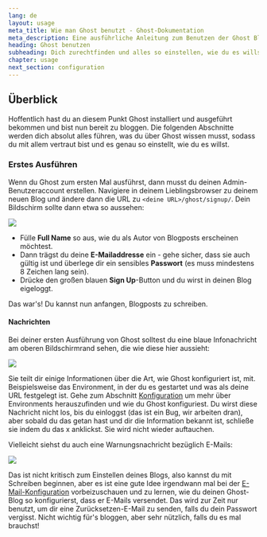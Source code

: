 ```yaml
---
lang: de
layout: usage
meta_title: Wie man Ghost benutzt - Ghost-Dokumentation
meta_description: Eine ausführliche Anleitung zum Benutzen der Ghost Blogging-Platform. Du hast Ghost, weißt aber nicht wie du loslegst? Beginne hier!
heading: Ghost benutzen
subheading: Dich zurechtfinden und alles so einstellen, wie du es willst
chapter: usage
next_section: configuration
---
```


## Überblick <a id="overview"></a>

Hoffentlich hast du an diesem Punkt Ghost installiert und ausgeführt bekommen und bist nun bereit zu bloggen. Die folgenden Abschnitte werden dich absolut alles führen, was du über Ghost wissen musst, sodass du mit allem vertraut bist und es genau so einstellt, wie du es willst.

### Erstes Ausführen

Wenn du Ghost zum ersten Mal ausführst, dann musst du deinen Admin-Benutzeraccount erstellen. Navigiere in deinem Lieblingsbrowser zu deinem neuen Blog und ändere dann die URL zu <code class="path">&lt;deine URL&gt;/ghost/signup/</code>. Dein Bildschirm sollte dann etwa so aussehen:

![](https://s3-eu-west-1.amazonaws.com/ghost-website-cdn/ghost-signup.png)

*   Fülle **Full Name** so aus, wie du als Autor von Blogposts erscheinen möchtest.
*   Dann trägst du deine **E-Mailaddresse** ein - gehe sicher, dass sie auch gültig ist und überlege dir ein sensibles **Passwort** (es muss mindestens 8 Zeichen lang sein).
*   Drücke den großen blauen **Sign Up**-Button und du wirst in deinen Blog eigeloggt.

Das war's! Du kannst nun anfangen, Blogposts zu schreiben.

#### Nachrichten

Bei deiner ersten Ausführung von Ghost solltest du eine blaue Infonachricht am oberen Bildschirmrand sehen, die wie diese hier aussieht:

![](https://s3-eu-west-1.amazonaws.com/ghost-website-cdn/first-run-info.png)

Sie teilt dir einige Informationen über die Art, wie Ghost konfiguriert ist, mit. Beispielsweise das Environment, in der du es gestartet und was als deine URL festgelegt ist. Gehe zum Abschnitt [Konfiguration](/usage/configuration) um mehr über Environments herauszufinden und wie du Ghost konfiguriest. Du wirst diese Nachricht nicht los, bis du einloggst (das ist ein Bug, wir arbeiten dran), aber sobald du das getan hast und dir die Information bekannt ist, schließe sie indem du das x anklickst. Sie wird nicht wieder auftauchen.

Vielleicht siehst du auch eine Warnungsnachricht bezüglich E-Mails:

![](https://s3-eu-west-1.amazonaws.com/ghost-website-cdn/email-warning.png)

Das ist nicht kritisch zum Einstellen deines Blogs, also kannst du mit Schreiben beginnen, aber es ist eine gute Idee irgendwann mal bei der [E-Mail-Konfiguration](/mail) vorbeizuschauen und zu lernen, wie du deinen Ghost-Blog so konfigurierst, dass er E-Mails versendet. Das wird zur Zeit nur benutzt, um dir eine Zurücksetzen-E-Mail zu senden, falls du dein Passwort vergisst. Nicht wichtig für's bloggen, aber sehr nützlich, falls du es mal brauchst!

